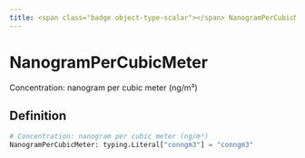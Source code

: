 ```yaml
---
title: <span class="badge object-type-scalar"></span> NanogramPerCubicMeter
---
```

# <span class="badge object-type-scalar"></span> NanogramPerCubicMeter

Concentration: nanogram per cubic meter (ng/m³)

## Definition

```python
# Concentration: nanogram per cubic meter (ng/m³)
NanogramPerCubicMeter: typing.Literal["conngm3"] = "conngm3"
```
